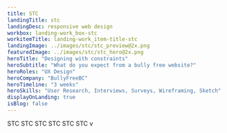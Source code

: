 ```yaml
---
title: STC
landingTitle: stc
landingDesc: responsive web design
workbox: landing-work_box-stc
workitemTitle: landing-work_item-title-stc
landingImage: ../images/stc/stc_preview@2x.png
featuredImage: ../images/stc/stc_hero@2x.png
heroTitle: "Designing with constraints"
heroSubtitle: "What do you expect from a bully free website?"
heroRoles: "UX Design"
heroCompany: "BullyFreeBC"
heroTimeline: "3 weeks"
heroSkills: "User Research, Interviews, Surveys, Wireframing, Sketch"
displayOnLanding: true
isBlog: false
---
```


STC
STC
STC
STC
STC
STC
v
